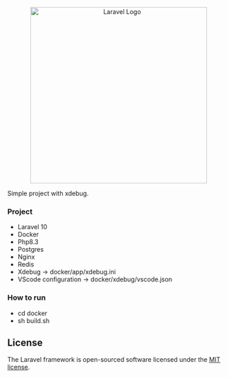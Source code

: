 <p align="center"><a href="https://laravel.com" target="_blank"><img src="https://raw.githubusercontent.com/laravel/art/master/logo-lockup/5%20SVG/2%20CMYK/1%20Full%20Color/laravel-logolockup-cmyk-red.svg" width="400" alt="Laravel Logo"></a></p>


Simple project with xdebug.


### Project

- Laravel 10
- Docker
- Php8.3
- Postgres
- Nginx
- Redis
- Xdebug -> docker/app/xdebug.ini
- VScode configuration -> docker/xdebug/vscode.json


### How to run
- cd docker
- sh build.sh


## License

The Laravel framework is open-sourced software licensed under the [MIT license](https://opensource.org/licenses/MIT).
